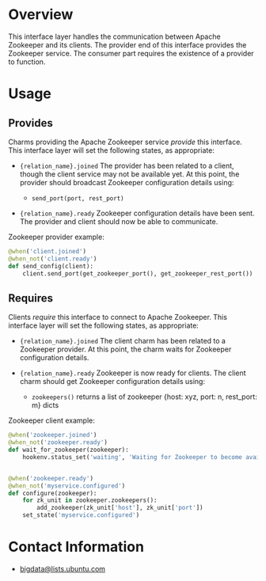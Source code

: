# Overview

This interface layer handles the communication between Apache Zookeeper and its
clients. The provider end of this interface provides the Zookeeper service.
The consumer part requires the existence of a provider to function.


# Usage

## Provides

Charms providing the Apache Zookeeper service *provide* this interface. This
interface layer will set the following states, as appropriate:

  * `{relation_name}.joined` The provider has been related to a client,
  though the client service may not be available yet. At this point,
  the provider should broadcast Zookeeper configuration details using:

    * `send_port(port, rest_port)`


  * `{relation_name}.ready`  Zookeeper configuration details have been sent.
  The provider and client should now be able to communicate.


Zookeeper provider example:

```python
@when('client.joined')
@when_not('client.ready')
def send_config(client):
    client.send_port(get_zookeeper_port(), get_zookeeper_rest_port())
```


## Requires

Clients *require* this interface to connect to Apache Zookeeper. This interface
layer will set the following states, as appropriate:

  * `{relation_name}.joined` The client charm has been related to a Zookeeper
  provider. At this point, the charm waits for Zookeeper configuration details.

  * `{relation_name}.ready`  Zookeeper is now ready for clients. The client
  charm should get Zookeeper configuration details using:

    * `zookeepers()` returns a list of zookeeper 
                     {host: xyz, port: n, rest_port: m} dicts


Zookeeper client example:

```python
@when('zookeeper.joined')
@when_not('zookeeper.ready')
def wait_for_zookeeper(zookeeper):
    hookenv.status_set('waiting', 'Waiting for Zookeeper to become available')


@when('zookeeper.ready')
@when_not('myservice.configured')
def configure(zookeeper):
    for zk_unit in zookeeper.zookeepers():
        add_zookeeper(zk_unit['host'], zk_unit['port'])
    set_state('myservice.configured')
```


# Contact Information

- <bigdata@lists.ubuntu.com>
